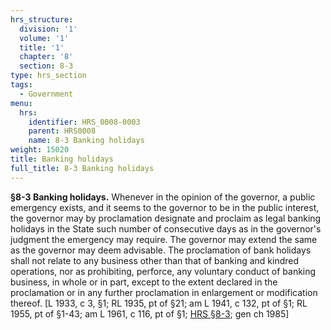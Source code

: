 ```yaml
---
hrs_structure:
  division: '1'
  volume: '1'
  title: '1'
  chapter: '8'
  section: 8-3
type: hrs_section
tags:
  - Government
menu:
  hrs:
    identifier: HRS_0008-0003
    parent: HRS0008
    name: 8-3 Banking holidays
weight: 15020
title: Banking holidays
full_title: 8-3 Banking holidays
---
```

**§8-3 Banking holidays.** Whenever in the opinion of the governor, a public emergency exists, and it seems to the governor to be in the public interest, the governor may by proclamation designate and proclaim as legal banking holidays in the State such number of consecutive days as in the governor's judgment the emergency may require. The governor may extend the same as the governor may deem advisable. The proclamation of bank holidays shall not relate to any business other than that of banking and kindred operations, nor as prohibiting, perforce, any voluntary conduct of banking business, in whole or in part, except to the extent declared in the proclamation or in any further proclamation in enlargement or modification thereof. [L 1933, c 3, §1; RL 1935, pt of §21; am L 1941, c 132, pt of §1; RL 1955, pt of §1-43; am L 1961, c 116, pt of §1; [HRS §8-3](/title-1/chapter-8/section-8-3/); gen ch 1985]